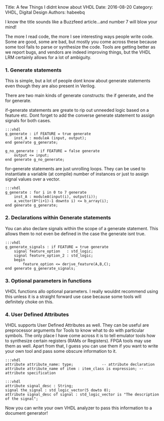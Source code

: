 Title: A few Things I didnt know about VHDL
Date: 2016-08-20
Category: VHDL, Digital Design
Authors: habeebq

I know the title sounds like a Buzzfeed article...and number 7 will blow your mind!

The more I read code, the more I see interesting ways people write code.
Some are good, some are bad, but mostly you come across these because some tool fails
to parse or synthesize the code. Tools are getting better as we report bugs, and vendors
are indeed improving things, but the VHDL LRM certainly allows for a lot of ambiguity.

### 1. Generate statements

This is simple, but a lot of people dont know about generate statements even though they are also present in  Verilog.

There are two main kinds of generate constructs: the if generate, and the for generate.

if-generate statements are greate to rip out unneeded logic based on a feature etc. Dont forget to add the converse generate statement
to assign signals for both cases.

	:::vhdl
	g_generate : if FEATURE = true generate
		inst_A : moduleA (input, output);
	end generate g_generate;

	g_no_generate : if FEATURE = false generate
		output <= input;
	end generate g_no_generate;

for-generate statements are just unrolling loops. They can be used to instantiate a variable (at compile) number of instances
or just to assign signal values over a vector.

	:::vhdl
	g_generate : for i in 0 to 7 generate
		inst_A : moduleA(input(i), output(i));
		a_vector(8*(i+1)-1 downto i) <= b_array(i);
	end generate g_generate;




### 2. Declarations within Generate statements

You can also declare signals within the scope of a generate statement. This allows them to not even be defined in the case the generate
isnt true.

	:::vhdl
	g_generate_signals : if FEATURE = true generate
		signal feature_option   : std_logic;
		signal feature_option_2 : std_logic;
		begin
			feature_option <= derive_feature(A,B,C);
	end generate g_generate_signals;


### 3. Optional parameters in functions

VHDL functions allo optional parameters. I really wouldnt recommend using this unless it is a straight forward use case because some tools
will definitely choke on this.


### 4. User Defined Attributes

VHDL supports User Defined Attributes as well. They can be useful are preprocessor arguments for Tools to know what to do with particular symbols.
The only place I have come across it is to tell emulator tools how to synthesize certain registers (RAMs or Registers). FPGA tools may use them as well.
Apart from that, I guess you can use them if you want to write your own tool and pass some obscure information to it.

	:::vhdl
	attribute attribute_name: type;             -- attribute declaration
	attribute attribute_name of item : item_class is expression; -- attribute specification
  
	:::vhdl
	attribute signal_desc : String;
	signal the_signal : std_logic_vector(5 dowto 0);
	attribute signal_desc of signal : std_logic_vector is "The description of the signal";

Now you can write your own VHDL analyzer to pass this information to a document generator!

